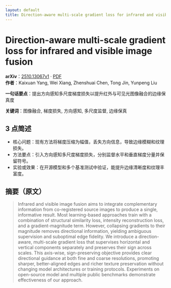 ```yaml
---
layout: default
title: Direction-aware multi-scale gradient loss for infrared and visible image fusion
---
```


# Direction-aware multi-scale gradient loss for infrared and visible image fusion
**arXiv**：[2510.13067v1](https://arxiv.org/abs/2510.13067) · [PDF](https://arxiv.org/pdf/2510.13067.pdf)  
**作者**：Kaixuan Yang, Wei Xiang, Zhenshuai Chen, Tong Jin, Yunpeng Liu  

**一句话要点**：提出方向感知多尺度梯度损失以提升红外与可见光图像融合的边缘保真度

**关键词**：图像融合, 梯度损失, 方向感知, 多尺度监督, 边缘保真

## 3 点简述
- 核心问题：现有方法将梯度压缩为幅值，丢失方向信息，导致边缘模糊和纹理损失。
- 方法要点：引入方向感知多尺度梯度损失，分别监督水平和垂直梯度分量并保留符号。
- 实验或效果：在开源模型和多个基准测试中验证，能提升边缘清晰度和纹理丰富度。

## 摘要（原文）

> Infrared and visible image fusion aims to integrate complementary information
> from co-registered source images to produce a single, informative result. Most
> learning-based approaches train with a combination of structural similarity
> loss, intensity reconstruction loss, and a gradient-magnitude term. However,
> collapsing gradients to their magnitude removes directional information,
> yielding ambiguous supervision and suboptimal edge fidelity. We introduce a
> direction-aware, multi-scale gradient loss that supervises horizontal and
> vertical components separately and preserves their sign across scales. This
> axis-wise, sign-preserving objective provides clear directional guidance at
> both fine and coarse resolutions, promoting sharper, better-aligned edges and
> richer texture preservation without changing model architectures or training
> protocols. Experiments on open-source model and multiple public benchmarks
> demonstrate effectiveness of our approach.

